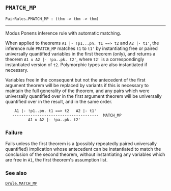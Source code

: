 ## `PMATCH_MP`

``` hol4
PairRules.PMATCH_MP : (thm -> thm -> thm)
```

------------------------------------------------------------------------

Modus Ponens inference rule with automatic matching.

When applied to theorems `A1 |- !p1...pn. t1 ==> t2` and `A2 |- t1'`,
the inference rule `PMATCH_MP` matches `t1` to `t1'` by instantiating
free or paired universally quantified variables in the first theorem
(only), and returns a theorem `A1 u A2 |- !pa..pk. t2'`, where `t2'` is
a correspondingly instantiated version of `t2`. Polymorphic types are
also instantiated if necessary.

Variables free in the consequent but not the antecedent of the first
argument theorem will be replaced by variants if this is necessary to
maintain the full generality of the theorem, and any pairs which were
universally quantified over in the first argument theorem will be
universally quantified over in the result, and in the same order.

``` hol4
    A1 |- !p1..pn. t1 ==> t2   A2 |- t1'
   --------------------------------------  MATCH_MP
          A1 u A2 |- !pa..pk. t2'
```

### Failure

Fails unless the first theorem is a (possibly repeatedly paired
universally quantified) implication whose antecedent can be instantiated
to match the conclusion of the second theorem, without instantiating any
variables which are free in `A1`, the first theorem's assumption list.

### See also

[`Drule.MATCH_MP`](#Drule.MATCH_MP)

